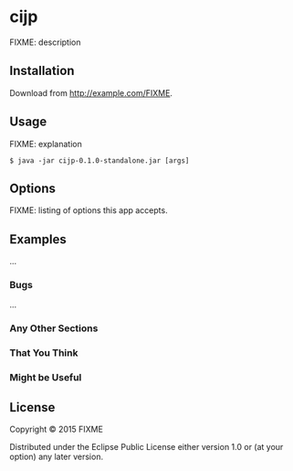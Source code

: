 # cijp

FIXME: description

## Installation

Download from http://example.com/FIXME.

## Usage

FIXME: explanation

    $ java -jar cijp-0.1.0-standalone.jar [args]

## Options

FIXME: listing of options this app accepts.

## Examples

...

### Bugs

...

### Any Other Sections
### That You Think
### Might be Useful

## License

Copyright © 2015 FIXME

Distributed under the Eclipse Public License either version 1.0 or (at
your option) any later version.
